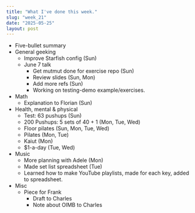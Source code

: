 ```yaml
---
title: "What I've done this week."
slug: "week_21"
date: "2025-05-25"
layout: post
---
```

* Five-bullet summary
* General geeking
    - Improve Starfish config (Sun)
    - June 7 talk
        - Get mutmut done for exercise repo (Sun)
        - Review slides (Sun, Mon)
        - Add more refs (Sun)
        - Working on testing-demo example/exercises.
* Math
    - Explanation to Florian (Sun)
* Health, mental & physical
    - Test: 63 pushups (Sun)
    - 200 Pushups: 5 sets of 40 + 1 (Mon, Tue, Wed)
    - Floor pilates (Sun, Mon, Tue, Wed)
    - Pilates (Mon, Tue)
    - Kaiut (Mon)
    - $1-a-day (Tue, Wed)
* Music
    - More planning with Adele (Mon)
    - Made set list spreadsheet (Tue)
    - Learned how to make YouTube playlists, made for each key, added to spreadsheet.
* Misc
    - Piece for Frank
        - Draft to Charles
        - Note about OIMB to Charles
